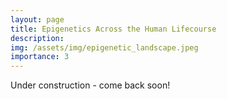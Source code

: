 ```yaml
---
layout: page
title: Epigenetics Across the Human Lifecourse
description:
img: /assets/img/epigenetic_landscape.jpeg
importance: 3
---
```

Under construction - come back soon!